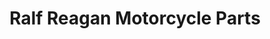 ---
title: "Ralf Reagan Motorcycle Parts"
url: /alaminos/ralf-reagan-motorcycle-parts/
shop: shop
---